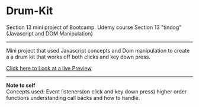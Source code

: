 # Drum-Kit
Section 13  mini project of Bootcamp.
Udemy course Section 13 "tindog"(Javascript and DOM Manipulation)
<hr>
Mini project that used Javascript concepts and Dom manipulation to create a a drum kit that works off both clicks and key down press.

<a href="https://ezmod66.github.io/Drum-Kit/"> Click here to Look at a live Preview</a>

<hr>
<strong>Note to self</strong><br>
Concepts used:
Event listeners(on click and key down press)
higher order functions
understanding call backs and how to handle.

